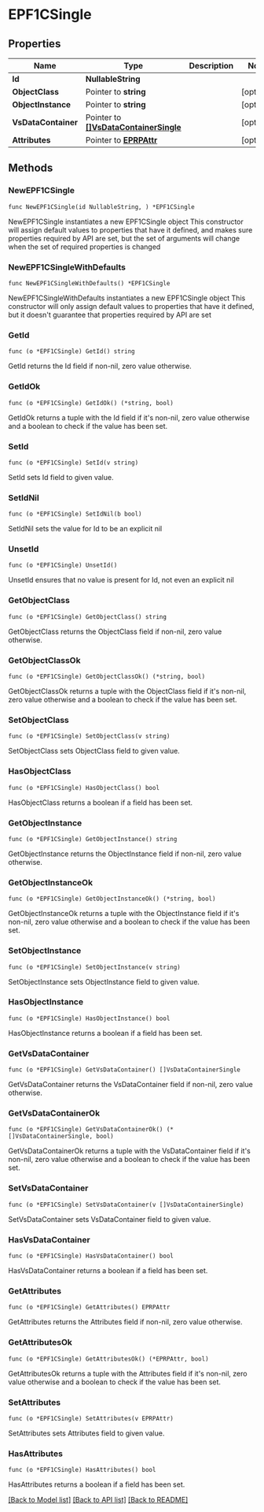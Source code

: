 # EPF1CSingle

## Properties

Name | Type | Description | Notes
------------ | ------------- | ------------- | -------------
**Id** | **NullableString** |  | 
**ObjectClass** | Pointer to **string** |  | [optional] 
**ObjectInstance** | Pointer to **string** |  | [optional] 
**VsDataContainer** | Pointer to [**[]VsDataContainerSingle**](VsDataContainerSingle.md) |  | [optional] 
**Attributes** | Pointer to [**EPRPAttr**](EP_RP-Attr.md) |  | [optional] 

## Methods

### NewEPF1CSingle

`func NewEPF1CSingle(id NullableString, ) *EPF1CSingle`

NewEPF1CSingle instantiates a new EPF1CSingle object
This constructor will assign default values to properties that have it defined,
and makes sure properties required by API are set, but the set of arguments
will change when the set of required properties is changed

### NewEPF1CSingleWithDefaults

`func NewEPF1CSingleWithDefaults() *EPF1CSingle`

NewEPF1CSingleWithDefaults instantiates a new EPF1CSingle object
This constructor will only assign default values to properties that have it defined,
but it doesn't guarantee that properties required by API are set

### GetId

`func (o *EPF1CSingle) GetId() string`

GetId returns the Id field if non-nil, zero value otherwise.

### GetIdOk

`func (o *EPF1CSingle) GetIdOk() (*string, bool)`

GetIdOk returns a tuple with the Id field if it's non-nil, zero value otherwise
and a boolean to check if the value has been set.

### SetId

`func (o *EPF1CSingle) SetId(v string)`

SetId sets Id field to given value.


### SetIdNil

`func (o *EPF1CSingle) SetIdNil(b bool)`

 SetIdNil sets the value for Id to be an explicit nil

### UnsetId
`func (o *EPF1CSingle) UnsetId()`

UnsetId ensures that no value is present for Id, not even an explicit nil
### GetObjectClass

`func (o *EPF1CSingle) GetObjectClass() string`

GetObjectClass returns the ObjectClass field if non-nil, zero value otherwise.

### GetObjectClassOk

`func (o *EPF1CSingle) GetObjectClassOk() (*string, bool)`

GetObjectClassOk returns a tuple with the ObjectClass field if it's non-nil, zero value otherwise
and a boolean to check if the value has been set.

### SetObjectClass

`func (o *EPF1CSingle) SetObjectClass(v string)`

SetObjectClass sets ObjectClass field to given value.

### HasObjectClass

`func (o *EPF1CSingle) HasObjectClass() bool`

HasObjectClass returns a boolean if a field has been set.

### GetObjectInstance

`func (o *EPF1CSingle) GetObjectInstance() string`

GetObjectInstance returns the ObjectInstance field if non-nil, zero value otherwise.

### GetObjectInstanceOk

`func (o *EPF1CSingle) GetObjectInstanceOk() (*string, bool)`

GetObjectInstanceOk returns a tuple with the ObjectInstance field if it's non-nil, zero value otherwise
and a boolean to check if the value has been set.

### SetObjectInstance

`func (o *EPF1CSingle) SetObjectInstance(v string)`

SetObjectInstance sets ObjectInstance field to given value.

### HasObjectInstance

`func (o *EPF1CSingle) HasObjectInstance() bool`

HasObjectInstance returns a boolean if a field has been set.

### GetVsDataContainer

`func (o *EPF1CSingle) GetVsDataContainer() []VsDataContainerSingle`

GetVsDataContainer returns the VsDataContainer field if non-nil, zero value otherwise.

### GetVsDataContainerOk

`func (o *EPF1CSingle) GetVsDataContainerOk() (*[]VsDataContainerSingle, bool)`

GetVsDataContainerOk returns a tuple with the VsDataContainer field if it's non-nil, zero value otherwise
and a boolean to check if the value has been set.

### SetVsDataContainer

`func (o *EPF1CSingle) SetVsDataContainer(v []VsDataContainerSingle)`

SetVsDataContainer sets VsDataContainer field to given value.

### HasVsDataContainer

`func (o *EPF1CSingle) HasVsDataContainer() bool`

HasVsDataContainer returns a boolean if a field has been set.

### GetAttributes

`func (o *EPF1CSingle) GetAttributes() EPRPAttr`

GetAttributes returns the Attributes field if non-nil, zero value otherwise.

### GetAttributesOk

`func (o *EPF1CSingle) GetAttributesOk() (*EPRPAttr, bool)`

GetAttributesOk returns a tuple with the Attributes field if it's non-nil, zero value otherwise
and a boolean to check if the value has been set.

### SetAttributes

`func (o *EPF1CSingle) SetAttributes(v EPRPAttr)`

SetAttributes sets Attributes field to given value.

### HasAttributes

`func (o *EPF1CSingle) HasAttributes() bool`

HasAttributes returns a boolean if a field has been set.


[[Back to Model list]](../README.md#documentation-for-models) [[Back to API list]](../README.md#documentation-for-api-endpoints) [[Back to README]](../README.md)


